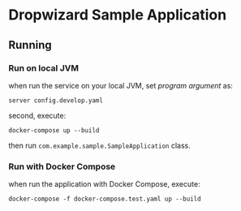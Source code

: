 # Dropwizard Sample Application

## Running

### Run on local JVM

when run the service on your local JVM, set *program argument* as:

```
server config.develop.yaml
```

second, execute:

```
docker-compose up --build
```

then run `com.example.sample.SampleApplication` class.

### Run with Docker Compose

when run the application with Docker Compose, execute:

```
docker-compose -f docker-compose.test.yaml up --build
```
